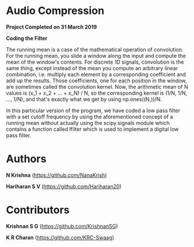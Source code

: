 # Audio Compression

**Project Completed on 31 March 2019**

**Coding the Filter**

The running mean is a case of the mathematical operation of convolution. For the running mean, you slide a window along the input and compute the mean of the window's contents. For discrete 1D signals, convolution is the same thing, except instead of the mean you compute an arbitrary linear combination, i.e. multiply each element by a corresponding coefficient and add up the results. Those coefficients, one for each position in the window, are sometimes called the convolution kernel. Now, the arithmetic mean of N values is (x_1 + x_2 + ... + x_N) / N, so the corresponding kernel is (1/N, 1/N, ..., 1/N), and that's exactly what we get by using np.ones((N,))/N.

In this particular version of the program, we have coded a low pass filter with a set cutoff frequency by using the aforementioned concept of a running mean without actually using the scipy.signals module which contains a function called lfilter which is used to implement a digital low pass filter. 


# Authors

**N Krishna**    (https://github.com/NanaKrish)

**Hariharan S V**  (https://github.com/Hariharan20)

# Contributors

**Krishnan S G**  (https://github.com/KrishnanSG)

**K R Charan**     (https://github.com/KRC-Swaag)
